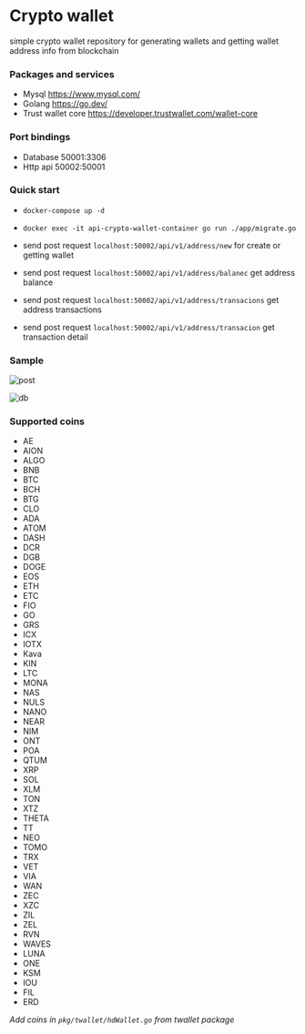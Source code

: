 # Crypto wallet 
simple crypto wallet repository for generating wallets and getting wallet address info from blockchain 

### Packages and services 
- Mysql  https://www.mysql.com/
- Golang https://go.dev/
- Trust wallet core https://developer.trustwallet.com/wallet-core

### Port bindings  
- Database 50001:3306
- Http api 50002:50001

### Quick start 
- `docker-compose up -d `
- `docker exec -it api-crypto-wallet-container go run ./app/migrate.go`

- send post request `localhost:50002/api/v1/address/new` for create or getting wallet
- send post request `localhost:50002/api/v1/address/balanec` get address balance
- send post request `localhost:50002/api/v1/address/transacions` get address transactions
- send post request `localhost:50002/api/v1/address/transacion` get transaction detail

### Sample 

![post](./samples/post.png)

![db](./samples/db.png)

### Supported coins 
- AE
- AION
- ALGO
- BNB
- BTC
- BCH
- BTG
- CLO
- ADA
- ATOM
- DASH
- DCR
- DGB
- DOGE
- EOS
- ETH
- ETC
- FIO
- GO
- GRS
- ICX
- IOTX
- Kava
- KIN
- LTC
- MONA
- NAS
- NULS
- NANO
- NEAR
- NIM
- ONT
- POA
- QTUM
- XRP
- SOL
- XLM
- TON
- XTZ
- THETA
- TT
- NEO
- TOMO
- TRX
- VET
- VIA
- WAN
- ZEC
- XZC
- ZIL
- ZEL
- RVN
- WAVES
- LUNA
- ONE
- KSM
- IOU
- FIL
- ERD

*Add coins in `pkg/twallet/hdWallet.go` from twallet package*

